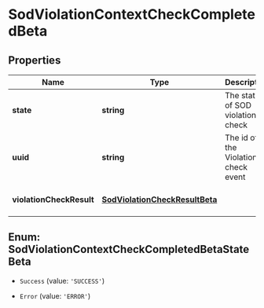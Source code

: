 # SodViolationContextCheckCompletedBeta

## Properties

Name | Type | Description | Notes
------------ | ------------- | ------------- | -------------
**state** | **string** | The status of SOD violation check | [optional] [default to undefined]
**uuid** | **string** | The id of the Violation check event | [optional] [default to undefined]
**violationCheckResult** | [**SodViolationCheckResultBeta**](SodViolationCheckResultBeta.md) |  | [optional] [default to undefined]



## Enum: SodViolationContextCheckCompletedBetaStateBeta


* `Success` (value: `'SUCCESS'`)

* `Error` (value: `'ERROR'`)



